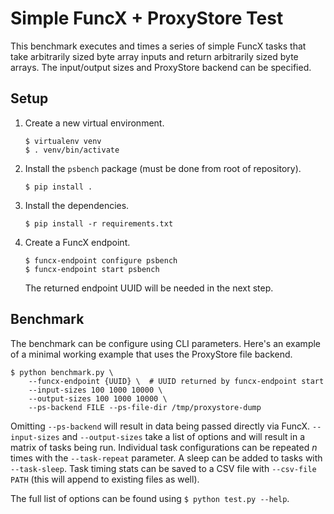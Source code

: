 # Simple FuncX + ProxyStore Test

This benchmark executes and times a series of simple FuncX tasks
that take arbitrarily sized byte array inputs and return arbitrarily sized
byte arrays. The input/output sizes and ProxyStore backend can be
specified.

## Setup

1. Create a new virtual environment.
   ```
   $ virtualenv venv
   $ . venv/bin/activate
   ```
2. Install the `psbench` package (must be done from root of repository).
   ```
   $ pip install .
   ```
3. Install the dependencies.
   ```
   $ pip install -r requirements.txt
   ```
4. Create a FuncX endpoint.
   ```
   $ funcx-endpoint configure psbench
   $ funcx-endpoint start psbench
   ```
   The returned endpoint UUID will be needed in the next step.

## Benchmark

The benchmark can be configure using CLI parameters.
Here's an example of a minimal working example that uses the ProxyStore
file backend.

```
$ python benchmark.py \
    --funcx-endpoint {UUID} \  # UUID returned by funcx-endpoint start
    --input-sizes 100 1000 10000 \
    --output-sizes 100 1000 10000 \
    --ps-backend FILE --ps-file-dir /tmp/proxystore-dump
```

Omitting `--ps-backend` will result in data being passed directly via
FuncX. `--input-sizes` and `--output-sizes` take a list of options and will
result in a matrix of tasks being run. Individual task configurations can
be repeated *n* times with the `--task-repeat` parameter. A sleep can be added
to tasks with `--task-sleep`. Task timing stats can be saved to a CSV file
with `--csv-file PATH` (this will append to existing files as well).

The full list of options can be found using `$ python test.py --help`.
